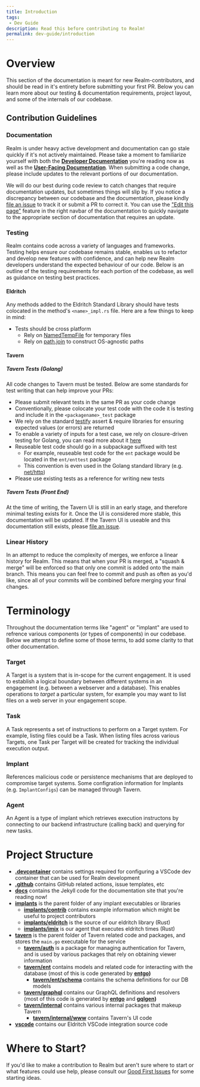```yaml
---
title: Introduction
tags: 
 - Dev Guide
description: Read this before contributing to Realm!
permalink: dev-guide/introduction
---
```

# Overview
This section of the documentation is meant for new Realm-contributors, and should be read in it's entirety before submitting your first PR. Below you can learn more about our testing & documentation requirements, project layout, and some of the internals of our codebase.

## Contribution Guidelines

### Documentation
Realm is under heavy active development and documentation can go stale quickly if it's not actively maintained. Please take a moment to familiarize yourself with both the **[Developer Documentation](/dev-guide)** you're reading now as well as the **[User-Facing Documentation](/user-guide)**. When submitting a code change, please include updates to the relevant portions of our documentation.

We will do our best during code review to catch changes that require documentation updates, but sometimes things will slip by. If you notice a discrepancy between our codebase and the documentation, please kindly [file an issue](https://github.com/kcarretto/realm/issues/new?labels=documentation&title=Documentation%20Discrepancy:&body=Please%20include%20the%20location%20of%20the%20inaccurate%20documentation%20and%20a%20helpful%20description%20of%20what%20needs%20improvement.) to track it or submit a PR to correct it. You can use the ["Edit this page"](https://github.com/kcarretto/realm/edit/main/docs/_docs/dev-guide/introduction.md) feature in the right navbar of the documentation to quickly navigate to the appropriate section of documentation that requires an update.

### Testing 

Realm contains code across a variety of languages and frameworks. Testing helps ensure our codebase remains stable, enables us to refactor and develop new features with confidence, and can help new Realm developers understand the expected behaviour of our code. Below is an outline of the testing requirements for each portion of the codebase, as well as guidance on testing best practices.

#### Eldritch

Any methods added to the Eldritch Standard Library should have tests colocated in the method's `<name>_impl.rs` file. Here are a few things to keep in mind:
* Tests should be cross platform
    * Rely on [NamedTempFile](https://docs.rs/tempfile/1.1.1/tempfile/struct.NamedTempFile.html) for temporary files
    * Rely on [path.join](https://doc.rust-lang.org/stable/std/path/struct.Path.html) to construct OS-agnostic paths

#### Tavern

##### Tavern Tests (Golang)
All code changes to Tavern must be tested. Below are some standards for test writing that can help improve your PRs:
* Please submit relevant tests in the same PR as your code change
* Conventionally, please colocate your test code with the code it is testing and include it in the `<packagename>_test` package
* We rely on the standard [testify](https://github.com/stretchr/testify) assert & require libraries for ensuring expected values (or errors) are returned
* To enable a variety of inputs for a test case, we rely on closure-driven testing for Golang, you can read more about it [here](https://medium.com/@cep21/closure-driven-tests-an-alternative-style-to-table-driven-tests-in-go-628a41497e5e)
* Reuseable test code should go in a subpackage suffixed with test
    * For example, reuseable test code for the `ent` package would be located in the `ent/enttest` package
    * This convention is even used in the Golang standard library (e.g. [net/http](https://pkg.go.dev/net/http/httptest))
* Please use existing tests as a reference for writing new tests

##### Tavern Tests (Front End)
At the time of writing, the Tavern UI is still in an early stage, and therefore minimal testing exists for it. Once the UI is considered more stable, this documentation will be updated. If the Tavern UI is useable and this documentation still exists, please [file an issue](https://github.com/kcarretto/realm/issues/new?labels=documentation&title=Documentation%20Discrepancy:&body=Please%20include%20the%20location%20of%20the%20inaccurate%20documentation%20and%20a%20helpful%20description%20of%20what%20needs%20improvement.).

### Linear History

In an attempt to reduce the complexity of merges, we enforce a linear history for Realm. This means that when your PR is merged, a "squash & merge" will be enforced so that only one commit is added onto the main branch. This means you can feel free to commit and push as often as you'd like, since all of your commits will be combined before merging your final changes.

# Terminology

Throughout the documentation terms like "agent" or "implant" are used to refrence various components (or types of components) in our codebase. Below we attempt to define some of those terms, to add some clarity to that other documentation.

### Target
A Target is a system that is in-scope for the current engagement. It is used to establish a logical boundary between different systems in an engagement (e.g. between a webserver and a database). This enables operations to _target_ a particular system, for example you may want to list files on a web server in your engagement scope.

### Task
A Task represents a set of instructions to perform on a Target system. For example, listing files could be a Task. When listing files across various Targets, one Task per Target will be created for tracking the individual execution output.

### Implant
References malicious code or persistence mechanisms that are deployed to compromise target systems. Some configration information for Implants (e.g. `ImplantConfigs`) can be managed through Tavern.

### Agent
An Agent is a type of implant which retrieves execution instructons by connecting to our backend infrastructure (calling back) and querying for new tasks. 

# Project Structure
* **[.devcontainer](https://github.com/KCarretto/realm/tree/main/.devcontainer)** contains settings required for configuring a VSCode dev container that can be used for Realm development
* **[.github](https://github.com/KCarretto/realm/tree/main/.github)** contains GitHub related actions, issue templates, etc
* **[docs](https://github.com/KCarretto/realm/tree/main/docs)** contains the Jekyll code for the documentation site that you're reading now!
* **[implants](https://github.com/KCarretto/realm/tree/main/implants)** is the parent folder of any implant executables or libraries
    * **[implants/contrib](https://github.com/KCarretto/realm/tree/main/implants/contrib)** contains example information which might be useful to project contributors
    * **[implants/eldritch](https://github.com/KCarretto/realm/tree/main/implants/eldritch)** is the source of our eldritch library (Rust)
    * **[implants/imix](https://github.com/KCarretto/realm/tree/main/implants/imix)** is our agent that executes eldritch times (Rust)
* **[tavern](https://github.com/KCarretto/realm/tree/main/tavern)** is the parent folder of Tavern related code and packages, and stores the `main.go` executable for the service
    * **[tavern/auth](https://github.com/KCarretto/realm/tree/main/tavern/auth)** is a package for managing authentication for Tavern, and is used by various packages that rely on obtaining viewer information
    * **[tavern/ent](https://github.com/KCarretto/realm/tree/main/tavern/ent)** contains models and related code for interacting with the database (most of this is code generated by **[entgo](https://entgo.io/))**
        * **[tavern/ent/schema](https://github.com/KCarretto/realm/tree/main/tavern/ent/schema)** contains the schema definitions for our DB models
    * **[tavern/graphql](https://github.com/KCarretto/realm/tree/main/tavern/graphql)** contains our GraphQL definitions and resolvers (most of this code is generated by **[entgo](https://entgo.io/)** and **[gqlgen](https://github.com/99designs/gqlgen))**
    * **[tavern/internal](https://github.com/KCarretto/realm/tree/main/tavern/internal)** contains various internal packages that makeup Tavern
        * **[tavern/internal/www](https://github.com/KCarretto/realm/tree/main/tavern/internal/www)** contains Tavern's UI code
* **[vscode](https://github.com/KCarretto/realm/tree/main/vscode)** contains our Eldritch VSCode integration source code

# Where to Start?
If you'd like to make a contribution to Realm but aren't sure where to start or what features could use help, please consult our [Good First Issues](https://github.com/KCarretto/realm/labels/good%20first%20issue) for some starting ideas.